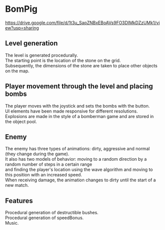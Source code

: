 # BomPig  
https://drive.google.com/file/d/1t3u_SapZNBxEBoAVs9FO3DIMkDZzUMk1/view?usp=sharing    
## Level generation     
The level is generated procedurally.     
The starting point is the location of the stone on the grid.    
Subsequently, the dimensions of the stone are taken to place other objects on the map.    
## Player movement through the level and placing bombs     
The player moves with the joystick and sets the bombs with the button.      
UI elements have been made responsive for different resolutions.      
Explosions are made in the style of a bomberman game and are stored in the object pool.         
## Enemy   
The enemy has three types of animations: dirty, aggressive and normal (they change during the game).       
It also has two models of behavior: moving to a random direction by a random number of steps in a certain range      
and finding the player's location using the wave algorithm and moving to this position with an increased speed.     
When receiving damage, the animation changes to dirty until the start of a new match.
## Features    
Procedural generation of destructible bushes.    
Procedural generation of speedBonus.     
Music.
